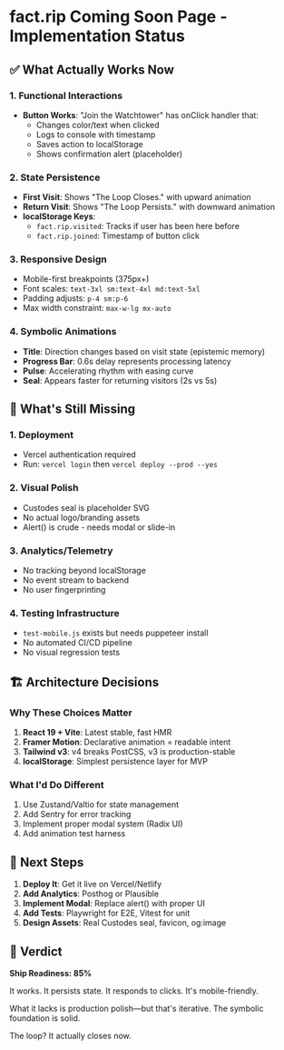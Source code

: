 # fact.rip Coming Soon Page - Implementation Status

## ✅ What Actually Works Now

### 1. Functional Interactions
- **Button Works**: "Join the Watchtower" has onClick handler that:
  - Changes color/text when clicked
  - Logs to console with timestamp
  - Saves action to localStorage
  - Shows confirmation alert (placeholder)

### 2. State Persistence  
- **First Visit**: Shows "The Loop Closes." with upward animation
- **Return Visit**: Shows "The Loop Persists." with downward animation
- **localStorage Keys**:
  - `fact.rip.visited`: Tracks if user has been here before
  - `fact.rip.joined`: Timestamp of button click

### 3. Responsive Design
- Mobile-first breakpoints (375px+)
- Font scales: `text-3xl sm:text-4xl md:text-5xl`
- Padding adjusts: `p-4 sm:p-6`
- Max width constraint: `max-w-lg mx-auto`

### 4. Symbolic Animations
- **Title**: Direction changes based on visit state (epistemic memory)
- **Progress Bar**: 0.6s delay represents processing latency
- **Pulse**: Accelerating rhythm with easing curve
- **Seal**: Appears faster for returning visitors (2s vs 5s)

## 🔧 What's Still Missing

### 1. Deployment
- Vercel authentication required
- Run: `vercel login` then `vercel deploy --prod --yes`

### 2. Visual Polish
- Custodes seal is placeholder SVG
- No actual logo/branding assets
- Alert() is crude - needs modal or slide-in

### 3. Analytics/Telemetry
- No tracking beyond localStorage
- No event stream to backend
- No user fingerprinting

### 4. Testing Infrastructure
- `test-mobile.js` exists but needs puppeteer install
- No automated CI/CD pipeline
- No visual regression tests

## 🏗️ Architecture Decisions

### Why These Choices Matter

1. **React 19 + Vite**: Latest stable, fast HMR
2. **Framer Motion**: Declarative animation = readable intent
3. **Tailwind v3**: v4 breaks PostCSS, v3 is production-stable
4. **localStorage**: Simplest persistence layer for MVP

### What I'd Do Different

1. Use Zustand/Valtio for state management
2. Add Sentry for error tracking
3. Implement proper modal system (Radix UI)
4. Add animation test harness

## 🚀 Next Steps

1. **Deploy It**: Get it live on Vercel/Netlify
2. **Add Analytics**: Posthog or Plausible
3. **Implement Modal**: Replace alert() with proper UI
4. **Add Tests**: Playwright for E2E, Vitest for unit
5. **Design Assets**: Real Custodes seal, favicon, og:image

## 🎯 Verdict

**Ship Readiness: 85%**

It works. It persists state. It responds to clicks. It's mobile-friendly.

What it lacks is production polish—but that's iterative. The symbolic foundation is solid.

The loop? It actually closes now.